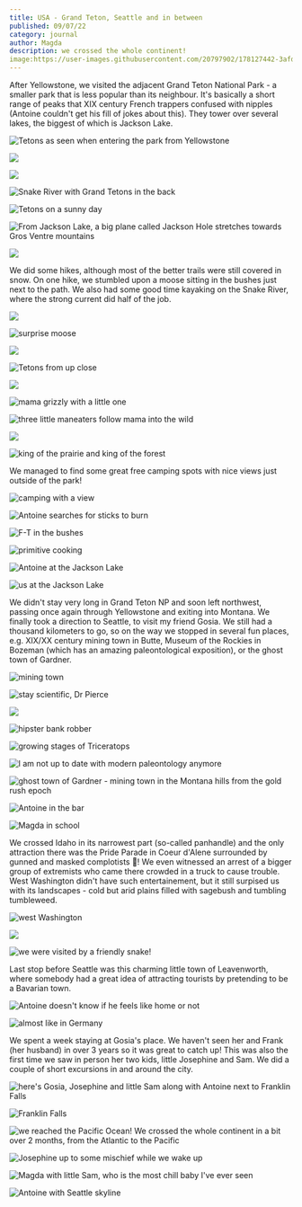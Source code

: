 ```yaml
---
title: USA - Grand Teton, Seattle and in between 
published: 09/07/22
category: journal
author: Magda
description: we crossed the whole continent!
image:https://user-images.githubusercontent.com/20797902/178127442-3afda7f6-b40e-41b1-9d47-061e85aa0b02.jpg
---
```


After Yellowstone, we visited the adjacent Grand Teton National Park - a smaller park that is less popular than its neighbour. It's basically a short range of peaks that XIX century French trappers confused with nipples (Antoine couldn't get his fill of jokes about this). They tower over several lakes, the biggest of which is Jackson Lake. 

![Tetons as seen when entering the park from Yellowstone](https://user-images.githubusercontent.com/20797902/178127435-8cceeaec-0fab-4eb0-aceb-00e8d933d26c.jpg)

![](https://user-images.githubusercontent.com/20797902/178127442-3afda7f6-b40e-41b1-9d47-061e85aa0b02.jpg)

![](https://user-images.githubusercontent.com/20797902/178127454-1e83ca64-69b1-4744-aaa5-1d21a9ee01ba.jpg)

![Snake River with Grand Tetons in the back](https://user-images.githubusercontent.com/20797902/178127458-e57f21a2-8165-4e8e-9780-04f0ce01e1cd.jpg)

![Tetons on a sunny day](https://user-images.githubusercontent.com/20797902/178127594-94df5bd6-904e-41a4-bb44-0905d6c65924.jpg)

![From Jackson Lake, a big plane called Jackson Hole stretches towards Gros Ventre mountains](https://user-images.githubusercontent.com/20797902/178127995-b531ce97-eff3-4d8b-8374-4084b429b29b.jpg)

![](https://user-images.githubusercontent.com/20797902/178127994-6d0e10a8-3426-4762-be46-0edeff140a23.jpg)

We did some hikes, although most of the better trails were still covered in snow. On one hike, we stumbled upon a moose sitting in the bushes just next to the path. We also had some good time kayaking on the Snake River, where the strong current did half of the job.

![](https://user-images.githubusercontent.com/20797902/178127600-0b0c5979-3fd6-4a12-a198-e2b9f4442b34.jpg)

![surprise moose](https://user-images.githubusercontent.com/20797902/178127615-7e5574d9-d509-4226-80a3-eecf7ef928be.jpg)

![](https://user-images.githubusercontent.com/20797902/178127936-bfdfca89-2551-43d4-9345-ed7dbfc1e66f.jpg)

![Tetons from up close](https://user-images.githubusercontent.com/20797902/178127937-2253e5a4-95cf-4dae-92e5-c7aa839caf7f.jpg)

![](https://user-images.githubusercontent.com/20797902/178127938-cfe394c7-0711-460c-be01-20f92626df52.jpg)

![mama grizzly with a little one](https://user-images.githubusercontent.com/20797902/178127939-90c23298-2a6e-4603-8068-4d32296e156d.jpg)

![three little maneaters follow mama into the wild](https://user-images.githubusercontent.com/20797902/178127942-59225d08-f545-495f-a185-9e5c2ffdfd7a.jpg)

![](https://user-images.githubusercontent.com/20797902/178128012-9fc6d4f2-beab-4904-a801-6954bd57a728.jpg)

![king of the prairie and king of the forest](https://user-images.githubusercontent.com/20797902/178128013-3ac4d1cc-9d78-4e53-ba03-d31fed519e4f.jpg)

We managed to find some great free camping spots with nice views just outside of the park!

![camping with a view](https://user-images.githubusercontent.com/20797902/178127613-a769458e-e4c4-4859-b603-8afaf24e301d.jpg)

![Antoine searches for sticks to burn](https://user-images.githubusercontent.com/20797902/178127585-ab976180-ee42-4768-a5f9-9695b5e4dc11.jpg)

![F-T in the bushes](https://user-images.githubusercontent.com/20797902/178127606-3f2bc336-8047-468c-b6e4-1c94dadc3964.jpg)

![primitive cooking](https://user-images.githubusercontent.com/20797902/178127618-3e65aa49-11f2-4c7e-a2e6-c5dd20a4e0d7.jpg)

![Antoine at the Jackson Lake](https://user-images.githubusercontent.com/20797902/178128023-2227f085-bdfb-4cf9-9451-f6833b0103b1.jpg)

![us at the Jackson Lake](https://user-images.githubusercontent.com/20797902/178128026-0b4f1f04-b3c0-4102-8910-fbebafbd6386.jpg)

We didn't stay very long in Grand Teton NP and soon left northwest, passing once again through Yellowstone and exiting into Montana. We finally took a direction to Seattle, to visit my friend Gosia. We still had a thousand kilometers to go, so on the way we stopped in several fun places, e.g. XIX/XX century mining town in Butte, Museum of the Rockies in Bozeman (which has an amazing paleontological exposition), or the ghost town of Gardner. 

![mining town](https://user-images.githubusercontent.com/20797902/178133008-3e3c2fd9-3d8d-42c3-ad6f-e64fe0e4d5d3.jpg)

![stay scientific, Dr Pierce](https://user-images.githubusercontent.com/20797902/178133011-4861543b-d361-4dc0-b787-893837133689.jpg)

![](https://user-images.githubusercontent.com/20797902/178133012-0ff7561b-7423-4de8-bded-d738a7ea95c9.jpg)

![hipster bank robber](https://user-images.githubusercontent.com/20797902/178133013-2e56bb6c-1167-4d64-a77c-b14bff6d6a2c.jpg)

![growing stages of Triceratops](https://user-images.githubusercontent.com/20797902/178133295-a277250a-f09f-4927-9de8-50e376afd167.jpg)

![I am not up to date with modern paleontology anymore](https://user-images.githubusercontent.com/20797902/178133296-197f95b5-37b5-42b4-b83c-ad741e7761cc.jpg)

![ghost town of Gardner - mining town in the Montana hills from the gold rush epoch](https://user-images.githubusercontent.com/20797902/178133340-eb3f44ea-1952-4fd6-a10a-5cce03814915.jpg)

![Antoine in the bar](https://user-images.githubusercontent.com/20797902/178133333-af45d5c5-9f63-4724-9fee-a154f937bf5e.jpg)

![Magda in school](https://user-images.githubusercontent.com/20797902/178133337-a3282d8a-3b82-4849-800d-4aa3eb6e6422.jpg)

We crossed Idaho in its narrowest part (so-called panhandle) and the only attraction there was the Pride Parade in Coeur d'Alene surrounded by gunned and masked complotists 🔫! We even witnessed an arrest of a bigger group of extremists who came there crowded in a truck to cause trouble. West Washington didn't have such entertainement, but it still surpised us with its landscapes - cold but arid plains filled with sagebush and tumbling tumbleweed.

![west Washington](https://user-images.githubusercontent.com/20797902/178133661-c104b9c3-f7f4-4668-a083-6c8c05956dd1.jpg)

![](https://user-images.githubusercontent.com/20797902/178133662-ad86f955-ee59-45a5-8522-c20309c180f5.jpg)

![we were visited by a friendly snake!](https://user-images.githubusercontent.com/20797902/178133659-6f50a43f-e02b-4c45-9f32-874725be18e7.jpg)

Last stop before Seattle was this charming little town of Leavenworth, where somebody had a great idea of attracting tourists by pretending to be a Bavarian town. 

![Antoine doesn't know if he feels like home or not](https://user-images.githubusercontent.com/20797902/178133762-e17641ef-0581-4872-acd6-7025889c6d30.jpg)

![almost like in Germany](https://user-images.githubusercontent.com/20797902/178133766-9eece765-2f12-4e42-9dc3-bb16da4e6f47.jpg)

We spent a week staying at Gosia's place. We haven't seen her and Frank (her husband) in over 3 years so it was great to catch up! This was also the first time we saw in person her two kids, little Josephine and Sam. We did a couple of short excursions in and around the city.

![here's Gosia, Josephine and little Sam along with Antoine next to Franklin Falls](https://user-images.githubusercontent.com/20797902/178133867-85521c66-325f-435b-aafd-7fc464211fff.jpg)

![Franklin Falls](https://user-images.githubusercontent.com/20797902/178133866-3c4c050c-8299-4347-aa98-8fb6e0f67a07.jpg)

![we reached the Pacific Ocean! We crossed the whole continent in a bit over 2 months, from the Atlantic to the Pacific](https://user-images.githubusercontent.com/20797902/178133868-401e9701-d55c-4229-b253-485aa42ed9f6.jpg)

![Josephine up to some mischief while we wake up](https://user-images.githubusercontent.com/20797902/178133921-c7545c97-2d2d-45b8-b924-981fc9e12d15.jpg)

![Magda with little Sam, who is the most chill baby I've ever seen](https://user-images.githubusercontent.com/20797902/178133994-73695fb2-afa8-4b30-99ac-768abf113e83.jpg)

![Antoine with Seattle skyline](https://user-images.githubusercontent.com/20797902/178133871-f674922b-9829-4caf-82f1-4e5036008240.jpg)



